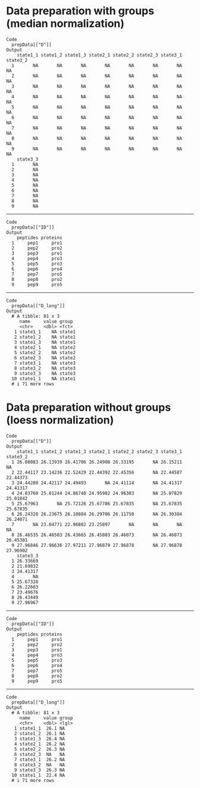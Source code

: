 # Data preparation with groups (median normalization)

    Code
      prepData[["D"]]
    Output
        state1_1 state1_2 state1_3 state2_1 state2_2 state2_3 state3_1 state3_2
      1       NA       NA       NA       NA       NA       NA       NA       NA
      2       NA       NA       NA       NA       NA       NA       NA       NA
      3       NA       NA       NA       NA       NA       NA       NA       NA
      4       NA       NA       NA       NA       NA       NA       NA       NA
      5       NA       NA       NA       NA       NA       NA       NA       NA
      6       NA       NA       NA       NA       NA       NA       NA       NA
      7       NA       NA       NA       NA       NA       NA       NA       NA
      8       NA       NA       NA       NA       NA       NA       NA       NA
      9       NA       NA       NA       NA       NA       NA       NA       NA
        state3_3
      1       NA
      2       NA
      3       NA
      4       NA
      5       NA
      6       NA
      7       NA
      8       NA
      9       NA

---

    Code
      prepData[["ID"]]
    Output
        peptides proteins
      1     pep1     pro1
      2     pep2     pro2
      3     pep3     pro1
      4     pep4     pro3
      5     pep5     pro3
      6     pep6     pro4
      7     pep7     pro5
      8     pep8     pro2
      9     pep9     pro5

---

    Code
      prepData[["D_long"]]
    Output
      # A tibble: 81 x 3
         name     value group 
         <chr>    <dbl> <fct> 
       1 state1_1    NA state1
       2 state1_2    NA state1
       3 state1_3    NA state1
       4 state2_1    NA state2
       5 state2_2    NA state2
       6 state2_3    NA state2
       7 state3_1    NA state3
       8 state3_2    NA state3
       9 state3_3    NA state3
      10 state1_1    NA state1
      # i 71 more rows

# Data preparation without groups (loess normalization)

    Code
      prepData[["D"]]
    Output
        state1_1 state1_2 state1_3 state2_1 state2_2 state2_3 state3_1 state3_2
      1 26.08083 26.13939 26.41706 26.24908 26.33195       NA 26.15211       NA
      2 22.44117 23.14236 22.52429 22.44392 22.45356       NA 22.44587 22.44373
      3 24.44280 24.42117 24.49493       NA 24.41114       NA 24.41317 24.41317
      4 24.83760 25.01244 24.86740 24.95982 24.96383       NA 25.07829 25.01842
      5 25.67963       NA 25.72126 25.67786 25.67835       NA 25.67835 25.67835
      6 26.24328 26.23675 26.10884 26.29706 26.11750       NA 26.30384 26.24071
      7       NA 23.04771 22.96882 23.25897       NA       NA       NA       NA
      8 26.46535 26.46503 26.43665 26.45803 26.46073       NA 26.46073 26.45301
      9 27.96846 27.96636 27.97211 27.96879 27.96878       NA 27.96878 27.96902
        state3_3
      1 26.33669
      2 21.69832
      3 24.41317
      4       NA
      5 25.67328
      6 26.22603
      7 23.49676
      8 26.43449
      9 27.96967

---

    Code
      prepData[["ID"]]
    Output
        peptides proteins
      1     pep1     pro1
      2     pep2     pro2
      3     pep3     pro1
      4     pep4     pro3
      5     pep5     pro3
      6     pep6     pro4
      7     pep7     pro5
      8     pep8     pro2
      9     pep9     pro5

---

    Code
      prepData[["D_long"]]
    Output
      # A tibble: 81 x 3
         name     value group
         <chr>    <dbl> <lgl>
       1 state1_1  26.1 NA   
       2 state1_2  26.1 NA   
       3 state1_3  26.4 NA   
       4 state2_1  26.2 NA   
       5 state2_2  26.3 NA   
       6 state2_3  NA   NA   
       7 state3_1  26.2 NA   
       8 state3_2  NA   NA   
       9 state3_3  26.3 NA   
      10 state1_1  22.4 NA   
      # i 71 more rows


